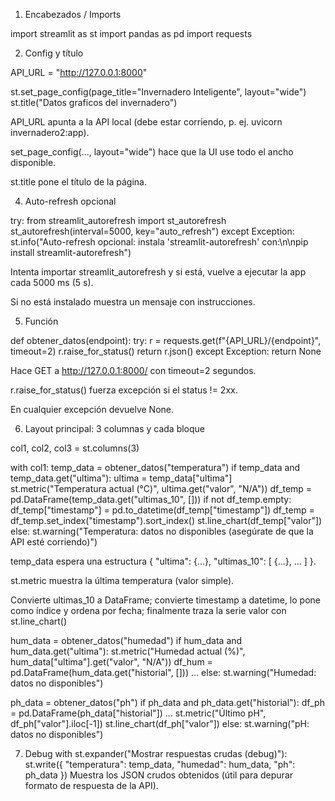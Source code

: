 1) Encabezados / Imports

import streamlit as st
import pandas as pd
import requests

2) Config y título

API_URL = "http://127.0.0.1:8000"  

st.set_page_config(page_title="Invernadero Inteligente", layout="wide")
st.title("Datos graficos del invernadero")

API_URL apunta a la API local (debe estar corriendo, p. ej. uvicorn invernadero2:app).

set_page_config(..., layout="wide") hace que la UI use todo el ancho disponible.

st.title pone el título de la página.

4) Auto-refresh opcional

try:
    from streamlit_autorefresh import st_autorefresh
    st_autorefresh(interval=5000, key="auto_refresh")
except Exception:
    st.info("Auto-refresh opcional: instala 'streamlit-autorefresh' con:\n\npip install streamlit-autorefresh")

Intenta importar streamlit_autorefresh y si está, vuelve a ejecutar la app cada 5000 ms (5 s).

Si no está instalado muestra un mensaje con instrucciones.

5) Función

def obtener_datos(endpoint):
    try:
        r = requests.get(f"{API_URL}/{endpoint}", timeout=2)
        r.raise_for_status()
        return r.json()
    except Exception:
        return None

Hace GET a http://127.0.0.1:8000/<endpoint> con timeout=2 segundos.

r.raise_for_status() fuerza excepción si el status != 2xx.

En cualquier excepción devuelve None.

6) Layout principal: 3 columnas y cada bloque

col1, col2, col3 = st.columns(3)

with col1:
    temp_data = obtener_datos("temperatura")
    if temp_data and temp_data.get("ultima"):
        ultima = temp_data["ultima"]
        st.metric("Temperatura actual (°C)", ultima.get("valor", "N/A"))
        df_temp = pd.DataFrame(temp_data.get("ultimas_10", []))
        if not df_temp.empty:
            df_temp["timestamp"] = pd.to_datetime(df_temp["timestamp"])
            df_temp = df_temp.set_index("timestamp").sort_index()
            st.line_chart(df_temp["valor"])
    else:
        st.warning("Temperatura: datos no disponibles (asegúrate de que la API esté corriendo)")

temp_data espera una estructura { "ultima": {...}, "ultimas_10": [ {...}, ... ] }.

st.metric muestra la última temperatura (valor simple).

Convierte ultimas_10 a DataFrame; convierte timestamp a datetime, lo pone como índice y ordena por fecha; finalmente traza la serie valor con st.line_chart()

hum_data = obtener_datos("humedad")
if hum_data and hum_data.get("ultima"):
    st.metric("Humedad actual (%)", hum_data["ultima"].get("valor", "N/A"))
    df_hum = pd.DataFrame(hum_data.get("historial", []))
    ...
else:
    st.warning("Humedad: datos no disponibles")

ph_data = obtener_datos("ph")
if ph_data and ph_data.get("historial"):
    df_ph = pd.DataFrame(ph_data["historial"])
    ...
    st.metric("Último pH", df_ph["valor"].iloc[-1])
    st.line_chart(df_ph["valor"])
else:
    st.warning("pH: datos no disponibles")

7) Debug
   with st.expander("Mostrar respuestas crudas (debug)"):
    st.write({
        "temperatura": temp_data,
        "humedad": hum_data,
        "ph": ph_data
    })
Muestra los JSON crudos obtenidos (útil para depurar formato de respuesta de la API).
